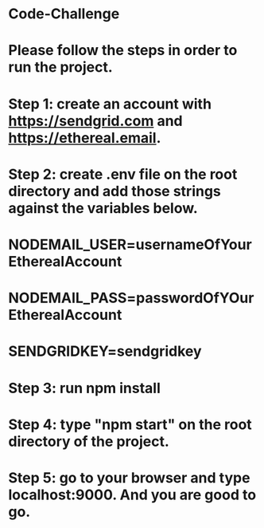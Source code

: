 # Code-Challenge

# Please follow the steps in order to run the project.

# Step 1: create an account with https://sendgrid.com and https://ethereal.email.

# Step 2: create .env file on the root directory and add those strings against the variables below.
# NODEMAIL_USER=usernameOfYourEtherealAccount
# NODEMAIL_PASS=passwordOfYOurEtherealAccount
# SENDGRIDKEY=sendgridkey

# Step 3: run npm install

# Step 4: type "npm start" on the root directory of the project.

# Step 5: go to your browser and type localhost:9000. And you are good to go.
